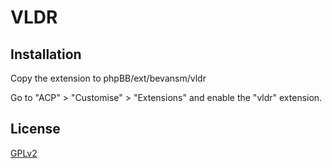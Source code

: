 # VLDR

## Installation

Copy the extension to phpBB/ext/bevansm/vldr

Go to "ACP" > "Customise" > "Extensions" and enable the "vldr" extension.

## License

[GPLv2](license.txt)

